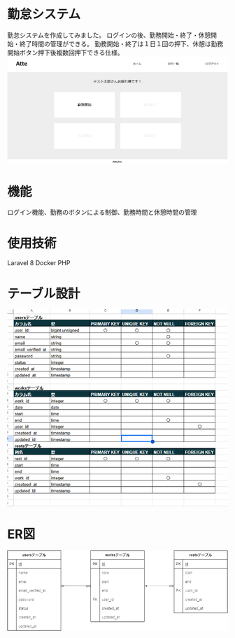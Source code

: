 # 勤怠システム
勤怠システムを作成してみました。
ログインの後、勤務開始・終了・休憩開始・終了時間の管理ができる。
勤務開始・終了は１日１回の押下、休憩は勤務開始ボタン押下後複数回押下できる仕様。
![alt text](<スクリーンショット (1)-1.png>)

# 機能
ログイン機能、勤務のボタンによる制御、勤務時間と休憩時間の管理

# 使用技術
Laravel 8
Docker
PHP


# テーブル設計
![alt text](<スクリーンショット (5).png>)



# ER図
![alt text](index.drawio.png)